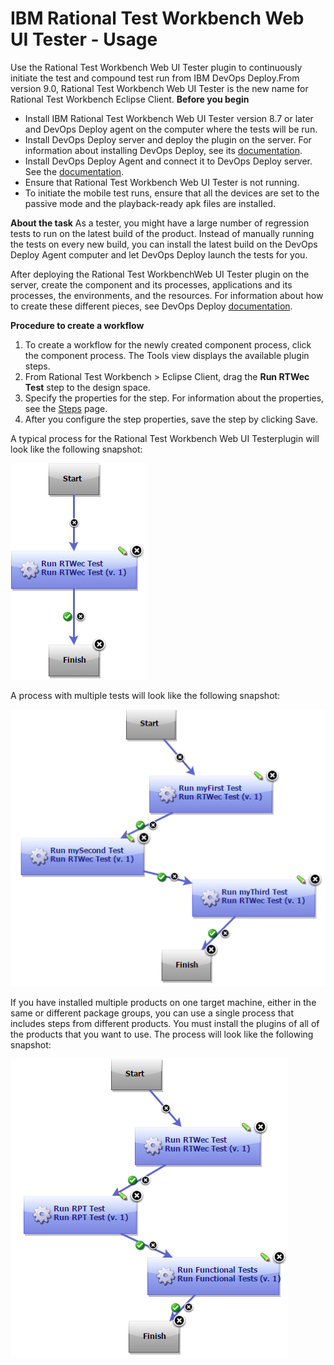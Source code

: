 
# IBM Rational Test Workbench Web UI Tester - Usage


Use the Rational Test Workbench Web UI Tester plugin to continuously initiate the test and compound test run from IBM DevOps Deploy.From version 9.0, Rational Test Workbench Web UI Tester is the new name for Rational Test Workbench Eclipse Client. **Before you begin**

* Install IBM Rational Test Workbench Web UI Tester version 8.7 or later and DevOps Deploy agent on the computer where the tests will be run.
* Install DevOps Deploy server and deploy the plugin on the server. For information about installing DevOps Deploy, see its [documentation](https://www.ibm.com/docs/en/urbancode-deploy/7.2.3?topic=installing).
* Install DevOps Deploy Agent and connect it to DevOps Deploy server. See the [documentation](https://www.ibm.com/docs/en/urbancode-deploy/7.2.3?topic=installing-agents).
* Ensure that Rational Test Workbench Web UI Tester is not running.
* To initiate the mobile test runs, ensure that all the devices are set to the passive mode and the playback-ready apk files are installed.

**About the task** As a tester, you might have a large number of regression tests to run on the latest build of the product. Instead of manually running the tests on every new build, you can install the latest build on the DevOps Deploy Agent computer and let DevOps Deploy launch the tests for you.

After deploying the Rational Test WorkbenchWeb UI Tester plugin on the server, create the component and its processes, applications and its processes, the environments, and the resources. For information about how to create these different pieces, see DevOps Deploy [documentation](http://www.ibm.com/support/knowledgecenter/SS4GSP/ucd_welcome.html).

**Procedure to create a workflow**

1. To create a workflow for the newly created component process, click the component process. The Tools view displays the available plugin steps.
2. From Rational Test Workbench > Eclipse Client, drag the **Run RTWec Test** step to the design space.
3. Specify the properties for the step. For information about the properties, see the [Steps](https://urbancode.github.io/IBM-UCx-PLUGIN-DOCS-BETA/UCD/RFT-WebUI-UCD/steps.html) page.
4. After you configure the step properties, save the step by clicking Save.

A typical process for the Rational Test Workbench Web UI Testerplugin will look like the following snapshot:

[![rtw-ucd](media/rtw-ucd.png)](media/rtw-ucd.png)

A process with multiple tests will look like the following snapshot:

[![rtw-ucd-multitests](media/rtw-ucd-multitests.png)](media/rtw-ucd-multitests.png)

If you have installed multiple products on one target machine, either in the same or different package groups, you can use a single process that includes steps from different products. You must install the plugins of all of the products that you want to use. The process will look like the following snapshot:

[![rtw-ucd-multiprodtest](media/rtw-ucd-multiprodtest.png)](media/rtw-ucd-multiprodtest.png)

